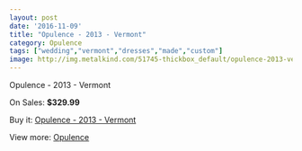 ```yaml
---
layout: post
date: '2016-11-09'
title: "Opulence - 2013 - Vermont"
category: Opulence
tags: ["wedding","vermont","dresses","made","custom"]
image: http://img.metalkind.com/51745-thickbox_default/opulence-2013-vermont.jpg
---
```

Opulence - 2013 - Vermont

On Sales: **$329.99**
<a href="https://www.metalkind.com/en/opulence/14383-opulence-2013-vermont.html"><amp-img layout="responsive" width="600" height="600" src="//img.metalkind.com/51745-thickbox_default/opulence-2013-vermont.jpg" alt="Opulence - 2013 - Vermont 0" /></a>
<a href="https://www.metalkind.com/en/opulence/14383-opulence-2013-vermont.html"><amp-img layout="responsive" width="600" height="600" src="//img.metalkind.com/51746-thickbox_default/opulence-2013-vermont.jpg" alt="Opulence - 2013 - Vermont 1" /></a>

Buy it: [Opulence - 2013 - Vermont](https://www.metalkind.com/en/opulence/14383-opulence-2013-vermont.html "Opulence - 2013 - Vermont")

View more: [Opulence](https://www.metalkind.com/en/166-opulence "Opulence")